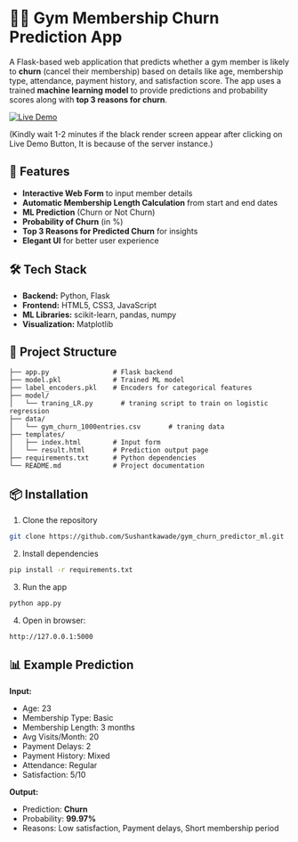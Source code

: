 # 🏋️‍♂️ Gym Membership Churn Prediction App  

A Flask-based web application that predicts whether a gym member is likely to **churn** (cancel their membership) based on details like age, membership type, attendance, payment history, and satisfaction score. The app uses a trained **machine learning model** to provide predictions and probability scores along with **top 3 reasons for churn**.  

[![Live Demo](https://img.shields.io/badge/Demo-Live-brightgreen)](https://sushant-kawade-gym-churn-predictor.onrender.com/)

(Kindly wait 1-2 minutes if the black render screen appear after clicking on Live Demo Button, It is because of the server instance.)

## 🚀 Features  
- **Interactive Web Form** to input member details  
- **Automatic Membership Length Calculation** from start and end dates  
- **ML Prediction** (Churn or Not Churn)  
- **Probability of Churn** (in %)  
- **Top 3 Reasons for Predicted Churn** for insights  
- **Elegant UI** for better user experience  

## 🛠 Tech Stack  
- **Backend:** Python, Flask  
- **Frontend:** HTML5, CSS3, JavaScript  
- **ML Libraries:** scikit-learn, pandas, numpy  
- **Visualization:** Matplotlib  

## 📂 Project Structure  
```
├── app.py                # Flask backend  
├── model.pkl             # Trained ML model  
├── label_encoders.pkl    # Encoders for categorical features
├── model/  
│   └── traning_LR.py       # traning script to train on logistic regression
├── data/  
│   └── gym_churn_1000entries.csv       # traning data 
├── templates/  
│   ├── index.html        # Input form  
│   └── result.html       # Prediction output page  
├── requirements.txt      # Python dependencies  
└── README.md             # Project documentation  
```

## 📦 Installation  
1. Clone the repository  
```bash
git clone https://github.com/Sushantkawade/gym_churn_predictor_ml.git
```
2. Install dependencies  
```bash
pip install -r requirements.txt
```
3. Run the app  
```bash
python app.py
```
4. Open in browser:  
```
http://127.0.0.1:5000
```

## 📊 Example Prediction  
**Input:**  
- Age: 23  
- Membership Type: Basic  
- Membership Length: 3 months  
- Avg Visits/Month: 20  
- Payment Delays: 2  
- Payment History: Mixed  
- Attendance: Regular  
- Satisfaction: 5/10  

**Output:**  
- Prediction: **Churn**  
- Probability: **99.97%**  
- Reasons: Low satisfaction, Payment delays, Short membership period  
